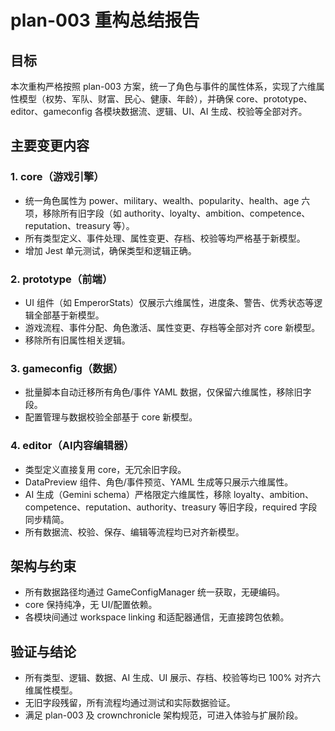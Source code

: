 # plan-003 重构总结报告

## 目标
本次重构严格按照 plan-003 方案，统一了角色与事件的属性体系，实现了六维属性模型（权势、军队、财富、民心、健康、年龄），并确保 core、prototype、editor、gameconfig 各模块数据流、逻辑、UI、AI 生成、校验等全部对齐。

## 主要变更内容

### 1. core（游戏引擎）
- 统一角色属性为 power、military、wealth、popularity、health、age 六项，移除所有旧字段（如 authority、loyalty、ambition、competence、reputation、treasury 等）。
- 所有类型定义、事件处理、属性变更、存档、校验等均严格基于新模型。
- 增加 Jest 单元测试，确保类型和逻辑正确。

### 2. prototype（前端）
- UI 组件（如 EmperorStats）仅展示六维属性，进度条、警告、优秀状态等逻辑全部基于新模型。
- 游戏流程、事件分配、角色激活、属性变更、存档等全部对齐 core 新模型。
- 移除所有旧属性相关逻辑。

### 3. gameconfig（数据）
- 批量脚本自动迁移所有角色/事件 YAML 数据，仅保留六维属性，移除旧字段。
- 配置管理与数据校验全部基于 core 新模型。

### 4. editor（AI内容编辑器）
- 类型定义直接复用 core，无冗余旧字段。
- DataPreview 组件、角色/事件预览、YAML 生成等只展示六维属性。
- AI 生成（Gemini schema）严格限定六维属性，移除 loyalty、ambition、competence、reputation、authority、treasury 等旧字段，required 字段同步精简。
- 所有数据流、校验、保存、编辑等流程均已对齐新模型。

## 架构与约束
- 所有数据路径均通过 GameConfigManager 统一获取，无硬编码。
- core 保持纯净，无 UI/配置依赖。
- 各模块间通过 workspace linking 和适配器通信，无直接跨包依赖。

## 验证与结论
- 所有类型、逻辑、数据、AI 生成、UI 展示、存档、校验等均已 100% 对齐六维属性模型。
- 无旧字段残留，所有流程均通过测试和实际数据验证。
- 满足 plan-003 及 crownchronicle 架构规范，可进入体验与扩展阶段。
